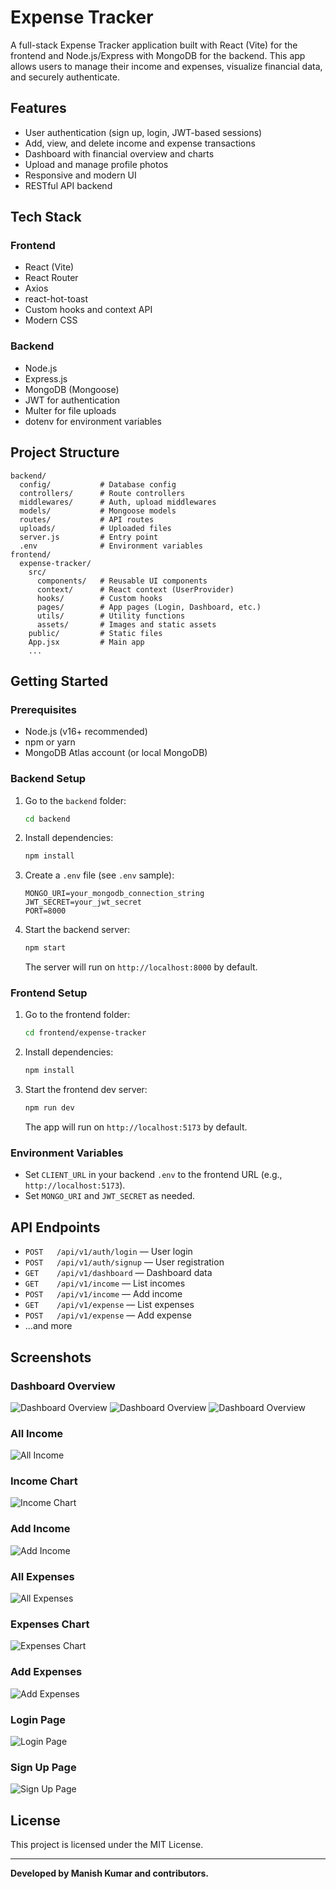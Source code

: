 # Expense Tracker

A full-stack Expense Tracker application built with React (Vite) for the frontend and Node.js/Express with MongoDB for the backend. This app allows users to manage their income and expenses, visualize financial data, and securely authenticate.

## Features

- User authentication (sign up, login, JWT-based sessions)
- Add, view, and delete income and expense transactions
- Dashboard with financial overview and charts
- Upload and manage profile photos
- Responsive and modern UI
- RESTful API backend

## Tech Stack

### Frontend
- React (Vite)
- React Router
- Axios
- react-hot-toast
- Custom hooks and context API
- Modern CSS

### Backend
- Node.js
- Express.js
- MongoDB (Mongoose)
- JWT for authentication
- Multer for file uploads
- dotenv for environment variables

## Project Structure

```
backend/
  config/           # Database config
  controllers/      # Route controllers
  middlewares/      # Auth, upload middlewares
  models/           # Mongoose models
  routes/           # API routes
  uploads/          # Uploaded files
  server.js         # Entry point
  .env              # Environment variables
frontend/
  expense-tracker/
    src/
      components/   # Reusable UI components
      context/      # React context (UserProvider)
      hooks/        # Custom hooks
      pages/        # App pages (Login, Dashboard, etc.)
      utils/        # Utility functions
      assets/       # Images and static assets
    public/         # Static files
    App.jsx         # Main app
    ...
```

## Getting Started

### Prerequisites
- Node.js (v16+ recommended)
- npm or yarn
- MongoDB Atlas account (or local MongoDB)

### Backend Setup
1. Go to the `backend` folder:
   ```sh
   cd backend
   ```
2. Install dependencies:
   ```sh
   npm install
   ```
3. Create a `.env` file (see `.env` sample):
   ```env
   MONGO_URI=your_mongodb_connection_string
   JWT_SECRET=your_jwt_secret
   PORT=8000
   ```
4. Start the backend server:
   ```sh
   npm start
   ```
   The server will run on `http://localhost:8000` by default.

### Frontend Setup
1. Go to the frontend folder:
   ```sh
   cd frontend/expense-tracker
   ```
2. Install dependencies:
   ```sh
   npm install
   ```
3. Start the frontend dev server:
   ```sh
   npm run dev
   ```
   The app will run on `http://localhost:5173` by default.

### Environment Variables
- Set `CLIENT_URL` in your backend `.env` to the frontend URL (e.g., `http://localhost:5173`).
- Set `MONGO_URI` and `JWT_SECRET` as needed.

## API Endpoints

- `POST   /api/v1/auth/login`         — User login
- `POST   /api/v1/auth/signup`        — User registration
- `GET    /api/v1/dashboard`          — Dashboard data
- `GET    /api/v1/income`             — List incomes
- `POST   /api/v1/income`             — Add income
- `GET    /api/v1/expense`            — List expenses
- `POST   /api/v1/expense`            — Add expense
- ...and more


## Screenshots

### Dashboard Overview
![Dashboard Overview](./screenshorts/dashboard-overview.png)
![Dashboard Overview](./screenshorts/dashboard-overview1.png)
![Dashboard Overview](./screenshorts/dashboard-overview2.png)

### All Income
![All Income](./screenshorts/incomeTransactions.png)

### Income Chart
![Income Chart](./screenshorts/incomeChart.png)

### Add Income
![Add Income](./screenshorts/addIncome.png)

### All Expenses
![All Expenses](./screenshorts/expenseTransaction.png)

### Expenses Chart
![Expenses Chart](./screenshorts/expenseChart.png)

### Add Expenses
![Add Expenses](./screenshorts/addExpense.png)

### Login Page
![Login Page](./screenshorts/loginPage.png)

### Sign Up Page
![Sign Up Page](./screenshorts/signUpPage.png)

## License

This project is licensed under the MIT License.

---

**Developed by Manish Kumar and contributors.**
